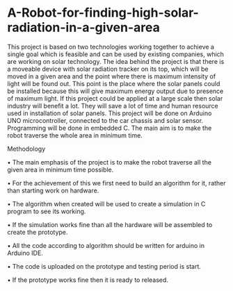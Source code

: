 # A-Robot-for-finding-high-solar-radiation-in-a-given-area
This project is based on two technologies working together to achieve a single goal which is feasible and can be used by existing companies, which are working on solar technology. The idea behind the project is that there is a moveable device with solar radiation tracker on its top, which will be moved in a given area and the point where there is maximum intensity of light will be found out. This point is the place where the solar panels could be installed because this will give maximum energy output due to presence of maximum light.
If this project could be applied at a large scale then solar industry will benefit a lot. They will save a lot of time and human resource used in installation of solar panels.
This project will be done on Arduino UNO microcontroller, connected to the car chassis and solar sensor. Programming will be done in embedded C. The main aim is to make the robot traverse the whole area in minimum time. 

Methodology

•	The main emphasis of the project is to make the robot traverse all the given area in minimum time possible.

•	For the achievement of this we first need to build an algorithm for it, rather than starting work on hardware.

•	The algorithm when created will be used to create a simulation in C program to see its working.

•	If the simulation works fine than all the hardware will be assembled to create the prototype.

•	All the code according to algorithm should be written for arduino in Arduino IDE.

•	The code is uploaded on the prototype and testing period is start.

•	If the prototype works fine then it is ready to released.




